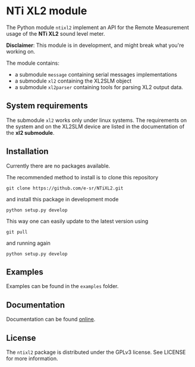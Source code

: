 # NTi XL2 module

The Python module `ntixl2` implement an API for the Remote Measurement usage of  the **NTi XL2** 
sound level meter.

**Disclaimer**: This module is in development, and might break what you're working on.

The module contains:

 - a submodule `message` containing serial messages implementations
 - a submodule `xl2` containing the XL2SLM object 
 - a submodule `xl2parser` containing tools for parsing XL2 output data.

## System requirements

The submodule `xl2` works only under linux systems. The requirements on  the system and on the XL2SLM  device are listed
in the documentation of the **xl2 submodule**.

## Installation

Currently there are no packages available.

The recommended method to install is to clone this repository

`git clone https://github.com/e-sr/NTiXL2.git`

and install this package in development mode

`python setup.py develop`

This way one can easily update to the latest version using

`git pull`

and running again

`python setup.py develop`

## Examples

Examples can be found in the `examples` folder.

## Documentation

Documentation can be found [online](https://htmlpreview.github.io/?https://raw.githubusercontent.com/e-sr/NTiXL2/master/doc/_build/html/index.html).

## License

The `ntixl2` package is distributed under the GPLv3 license. See LICENSE for more information.